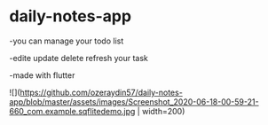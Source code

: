 # daily-notes-app

-you can manage your todo list

-edite update delete refresh your task

-made with flutter


![](https://github.com/ozeraydin57/daily-notes-app/blob/master/assets/images/Screenshot_2020-06-18-00-59-21-660_com.example.sqflitedemo.jpg | width=200)
